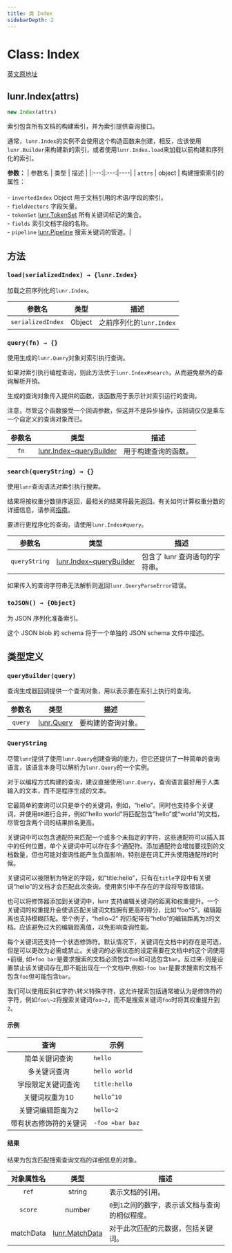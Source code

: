 ```yaml
---
title: 类 Index
sidebarDepth: 2
---
```


# Class: Index

[英文原地址](https://lunrjs.com/docs/lunr.Index.html)

## lunr.Index(attrs)

```js
new Index(attrs)
```

索引包含所有文档的构建索引，并为索引提供查询接口。

通常，`lunr.Index`的实例不会使用这个构造函数来创建，相反，应该使用`lunr.Builder`来构建新的索引，或者使用`lunr.Index.load`来加载以前构建和序列化的索引。

[lunr.TokenSet]:https://lunrjs.com/docs/lunr.TokenSet.html
[lunr.Pipeline]:https://lunrjs.com/docs/lunr.Pipeline.html

**参数：**
| 参数名 | 类型 | 描述 |
|:---:|:---:|----|
| `attrs` | object | 构建搜索索引的属性：<br /><br />- `invertedIndex` Object 用于文档引用的术语/字段的索引。<br />- `fieldVectors` 字段矢量。<br />- `tokenSet` [lunr.TokenSet][lunr.TokenSet] 所有关键词标记的集合。<br />- `fields` 索引文档字段的名称。<br />- `pipeline` [lunr.Pipeline][lunr.Pipeline] 搜索关键词的管道。|

## 方法

### `load(serializedIndex) → {lunr.Index}` <Badge text="static" />

加载之前序列化的`lunr.Index`。

| 参数名 | 类型 | 描述 |
|:---:|:---:|----|
| `serializedIndex` | Object | 之前序列化的`lunr.Index` |


### `query(fn) → {}`

使用生成的`lunr.Query`对象对索引执行查询。

如果对索引执行编程查询，则此方法优于`lunr.Index#search`，从而避免额外的查询解析开销。

生成的查询对象传入提供的函数，该函数用于表示针对索引运行的查询。

注意，尽管这个函数接受一个回调参数，但这并不是异步操作，该回调仅仅是乘车一个自定义的查询对象而已。

[lunr.Index~queryBuilder]:https://lunrjs.com/docs/lunr.Index.html#~queryBuilder

| 参数名 | 类型 | 描述 |
|:---:|:---:|----|
| `fn` | [lunr.Index~queryBuilder][lunr.Index~queryBuilder] | 用于构建查询的函数。 |

### `search(queryString) → {}`

使用`lunr`查询语法对索引执行搜索。

结果将按权重分数排序返回，最相关的结果将最先返回。有关如何计算权重分数的详细信息，请参阅[指南](https://lunrjs.com/guides/searching.html#scoring)。

要进行更程序化的查询，请使用`lunr.Index#query`。

| 参数名 | 类型 | 描述 |
|:---:|:---:|----|
| `queryString` | [lunr.Index~queryBuilder][lunr.Index~queryBuilder] | 包含了 lunr 查询语句的字符串。 |

如果传入的查询字符串无法解析则返回`lunr.QueryParseError`错误。

### `toJSON() → {Object}`

为 JSON 序列化准备索引。

这个 JSON blob 的 schema 将于一个单独的 JSON schema 文件中描述。


## 类型定义

### `queryBuilder(query)`

查询生成器回调提供一个查询对象，用以表示要在索引上执行的查询。

[lunr.Query]:https://lunrjs.com/docs/lunr.Query.html

| 参数名 | 类型 | 描述 |
|:---:|:---:|----|
| `query` | [lunr.Query][lunr.Query] | 要构建的查询对象。|

### `QueryString`

尽管`lunr`提供了使用`lunr.Query`创建查询的能力，但它还提供了一种简单的查询语言，该语言本身可以解析为`lunr.Query`的一个实例。

对于以编程方式构建的查询，建议直接使用`lunr.Query`，查询语言最好用于人类输入的文本，而不是程序生成的文本。

它最简单的查询可以只是单个的关键词，例如，“hello”。同时也支持多个关键词，并使用`OR`进行合并，例如“hello world”将匹配包含“hello”或“world”的文档，尽管包含两个词的结果排名更高。

关键词中可以包含通配符来匹配一个或多个未指定的字符，这些通配符可以插入其中的任何位置，单个关键词中可以存在多个通配符。添加通配符会增加要找到的文档数量，但也可能对查询性能产生负面影响，特别是在词汇开头使用通配符的时候。

关键词可以被限制为特定的字段，如“title:hello”，只有在`title`字段中有关键词“hello”的文档才会匹配此次查询。使用索引中不存在的字段将导致错误。

也可以将修饰器添加到关键词中，lunr 支持编辑关键词的距离和权重提升。一个关键词的权重提升会使该匹配关键词文档拥有更高的得分，比如“foo^5”。编辑距离也支持模糊匹配。举个例子，“hello~2” 将匹配带有“hello”的编辑距离为`2`的文档。应该避免过大的编辑距离值，以免影响查询性能。

每个关键词还支持一个状态修饰符。默认情况下，关键词在文档中的存在是可选，但是可以更改为必需或禁止。关键词的必需状态的设定需要在文档中的这个词使用`+`前缀, 如`+foo bar`是要求搜索的文档必须包含`foo`和可选包含`bar`。反过来`-`则是设置禁止该关键词存在,即不能出现在一个文档中,例如`-foo bar`是要求搜索的文档不包含`foo`但可能包含`bar`。

我们可以使用反斜杠字符`\`转义特殊字符，这允许搜索包括通常被认为是修饰符的字符，例如`foo\~2`将搜索关键词`foo~2`，而不是搜索关键词`foo`时将其权重提升到`2`。

#### 示例

| 查询 | 示例 |
|:---:|----|
| 简单关键词查询 | `hello` |
| 多关键词查询 | `hello world` |
| 字段限定关键词查询 | `title:hello` |
| 关键词权重为10 | `hello^10` |
| 关键词编辑距离为2 | `hello~2` |
| 带有状态修饰符的关键词 | `-foo +bar baz` |

#### 结果

结果为包含匹配搜索查询文档的详细信息的对象。

[lunr.MatchData]:https://lunrjs.com/docs/lunr.MatchData.html

| 对象属性名 | 类型 | 描述 |
|:---:|:---:|----|
| `ref` | string | 表示文档的引用。 |
| `score` | number | `0`到`1`之间的数字，表示该文档与查询的相似程度。 |
| matchData | [lunr.MatchData][lunr.MatchData] | 对于此次匹配的元数据，包括关键词。 |

